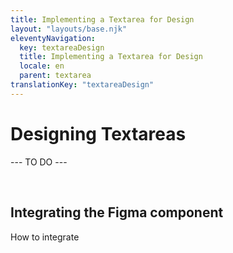 ```yaml
---
title: Implementing a Textarea for Design
layout: "layouts/base.njk"
eleventyNavigation:
  key: textareaDesign
  title: Implementing a Textarea for Design
  locale: en
  parent: textarea
translationKey: "textareaDesign"
---
```


# Designing Textareas

--- TO DO ---

<br/>

## Integrating the Figma component

How to integrate
